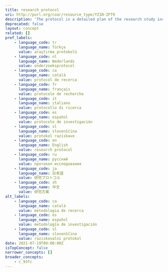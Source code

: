 ```yaml
---
title: research protocol
uri: http://purl.org/coar/resource_type/YZ1N-ZFT9
description: 'The protocol is a detailed plan of the research study including a project summary, project description covering the rationale, objectives, methodology, data management and analysis, ethical considerations, gender issues and references. [Source: Adapted from https://www.who.int/publications/i/item/a-practical-guide-for-health-researchers]'
deprecated: false
layout: concept
related: []
pref_labels:
    - language_code: tr
      language_name: Türkçe
      value: araştırma protokolü
    - language_code: nl
      language_name: Nederlands
      value: onderzoeksprotocol
    - language_code: ca
      language_name: català
      value: protocol de recerca
    - language_code: fr
      language_name: français
      value: protocole de recherche
    - language_code: it
      language_name: italiano
      value: protocollo di ricerca
    - language_code: es
      language_name: español
      value: protocolo de investigación
    - language_code: sl
      language_name: slovenščina
      value: protokol raziskave
    - language_code: en
      language_name: English
      value: research protocol
    - language_code: ru
      language_name: русский
      value: протокол исследования
    - language_code: ja
      language_name: 日本語
      value: 研究プロトコル
    - language_code: zh
      language_name: 中文
      value: 研究方案
alt_labels:
    - language_code: ca
      language_name: català
      value: metodologia de recerca
    - language_code: es
      language_name: español
      value: metodología de investigación
    - language_code: sl
      language_name: slovenščina
      value: raziskovalni protokol
date: 2021-07-19T00:00:00Z
isTopConcept: false
narrower_concepts: []
broader_concepts:
    - c_93fc
---
```


